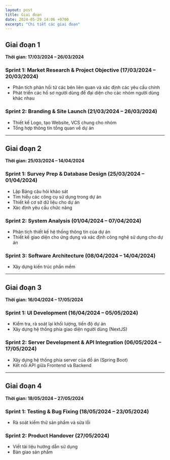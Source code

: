 ```yaml
---
layout: post
title: Giai đoạn
date: 2024-05-29 14:06 +0700
excerpt: "Chi tiết các giai đoạn"
---
```

## Giai đoạn 1

**Thời gian: 17/03/2024 – 26/03/2024**

### Sprint 1: Market Research & Project Objective (17/03/2024 – 20/03/2024)

- Phân tích phản hồi từ các bên liên quan và xác định các yêu cầu chính
- Phát triển các hồ sơ người dùng để đại diện cho các nhóm người dùng khác nhau

### Sprint 2: Branding & Site Launch (21/03/2024 – 26/03/2024)

- Thiết kế Logo, tạo Website, VCS chung cho nhóm
- Tổng hợp thông tin tổng quan về dự án

---

## Giai đoạn 2

**Thời gian: 25/03/2024 – 14/04/2024**

### Sprint 1: Survey Prep & Database Design (25/03/2024 – 01/04/2024)

- Lập Bảng câu hỏi khảo sát
- Tìm hiểu các công cụ sử dụng trong dự án
- Thiết kế cơ sở dữ liệu cho dự án
- Xác định yêu cầu chức năng

### Sprint 2: System Analysis (01/04/2024 – 07/04/2024)

- Phân tích thiết kế hệ thống thông tin của dự án
- Thiết kế giao diện cho ứng dụng và xác định công nghệ sử dụng cho dự án

### Sprint 3: Software Architecture (08/04/2024 – 14/04/2024)

- Xây dựng kiến trúc phần mềm

---

## Giai đoạn 3

**Thời gian: 16/04/2024 – 17/05/2024**

### Sprint 1: UI Development (16/04/2024 – 05/05/2024)

- Kiểm tra, rà soát lại khối lượng, tiến độ dự án
- Xây dựng hệ thống phía giao diện người dùng (NextJS)

### Sprint 2: Server Development & API Integration (06/05/2024 – 17/05/2024)

- Xây dựng hệ thống phía server của đồ án (Spring Boot)
- Kết nối API giữa Frontend và Backend

---

## Giai đoạn 4

**Thời gian: 18/05/2024 – 27/05/2024**

### Sprint 1: Testing & Bug Fixing (18/05/2024 – 23/05/2024)

- Rà soát kiểm thử sản phẩm và sửa lỗi

### Sprint 2: Product Handover (27/05/2024)

- Viết tài liệu hướng dẫn sử dụng
- Bàn giao sản phẩm
